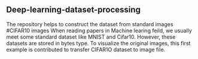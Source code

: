 ## Deep-learning-dataset-processing
The repository helps to construct the dataset from standard images
#CIFAR10 images
When reading papers in Machine learing feild, we usually meet some standard dataset like MNIST and Cifar10. However, these datasets are stored in bytes type. To visualize the original images, this first example is contributed to transfer CIFAR1O dataset to image file.
